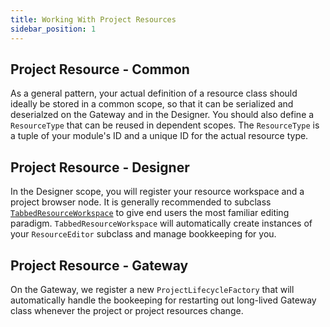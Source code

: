 ```yaml
---
title: Working With Project Resources
sidebar_position: 1
---
```


## Project Resource - Common
As a general pattern, your actual definition of a resource class should ideally be stored in a common scope, so that it can be serialized and deserialzed on the Gateway and in the Designer. You should also define a `ResourceType` that can be reused in dependent scopes. The `ResourceType` is a tuple of your module's ID and a unique ID for the actual resource type.

<!---
Code Example/Snippets
--->

## Project Resource - Designer
In the Designer scope, you will register your resource workspace and a project browser node. It is generally recommended to subclass [`TabbedResourceWorkspace`](/docs/programming-for-the-designer/building-a-workspace.md#tabbed-resource-workspace) to give end users the most familiar editing paradigm. `TabbedResourceWorkspace` will automatically create instances of your `ResourceEditor` subclass and manage bookkeeping for you.

<!---
Code Example/Snippets
--->

## Project Resource - Gateway
On the Gateway, we register a new `ProjectLifecycleFactory` that will automatically handle the bookeeping for restarting out long-lived Gateway class whenever the project or project resources change.

<!---
Code Example/Snippets
--->

<!--- 
Had meeting with Paul G, need to review meeting and notes and will finish this page up
--->